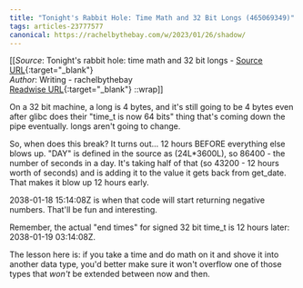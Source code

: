 ```yaml
---
title: "Tonight's Rabbit Hole: Time Math and 32 Bit Longs (465069349)"
tags: articles-23777577
canonical: https://rachelbythebay.com/w/2023/01/26/shadow/
---
```


[[_Source_: Tonight's rabbit hole: time math and 32 bit longs - [Source URL](https://rachelbythebay.com/w/2023/01/26/shadow/){:target="_blank"}<br>
_Author_: Writing - rachelbythebay<br>
[Readwise URL](https://readwise.io/open/465069349){:target="_blank"}
::wrap]]

On a 32 bit machine, a long is 4 bytes, and it's still going to be 4 bytes even after glibc does their "time_t is now 64 bits" thing that's coming down the pipe eventually. longs aren't going to change.

So, when does this break? It turns out... 12 hours BEFORE everything else blows up. "DAY" is defined in the source as (24L*3600L), so 86400 - the number of seconds in a day. It's taking half of that (so 43200 - 12 hours worth of seconds) and is adding it to the value it gets back from get_date. That makes it blow up 12 hours early.

2038-01-18 15:14:08Z is when that code will start returning negative numbers. That'll be fun and interesting.

Remember, the actual "end times" for signed 32 bit time_t is 12 hours later: 2038-01-19 03:14:08Z.

The lesson here is: if you take a time and do math on it and shove it into another data type, you'd better make sure it won't overflow one of those types that *won't* be extended between now and then.
